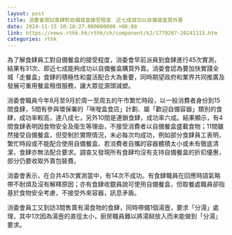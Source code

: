 ```yaml
---
layout: post
title: 消委會測試食肆對自備餐盒接受程度　近七成成功以自備餐盒買外賣
date: 2024-11-15 10:18:27.000000000 +08:00
link: https://news.rthk.hk/rthk/ch/component/k2/1779267-20241115.htm
categories: rthk
---
```


為了解食肆員工對自備餐盒的接受程度，消委會早前派員到食肆進行45次實測，結果有31次、即近七成能夠成功以自備餐盒購買外賣。消委會認為要加快實踐全城「走餐盒」食肆的積極性和靈活配合大為重要，同時期望政府和業界共同推廣及發展可重用餐盒租借服務，讓大眾從源頭減塑。

消委會職員今年8月至9月於周一至周五的午市繁忙時段，以一般消費者身份到15間食肆，5間有參與環保署的「咪嘥盒食店」計劃、屬「歡迎自備容器」類別的食肆，成功率較高，達八成七，另外10間是連鎖食肆，成功率六成。結果顯示，有4間食肆表明因食物安全及衛生等理由，不接受消費者以自備餐盒盛載食物；11間雖然接受自備餐盒，但受制於實際情況，未必每次均成功，例如部分食肆員工表明，繁忙時段或不能配合使用自備餐盒、若消費者自攜的容器體積太小或未有徹底清潔，食肆亦無法配合要求。調查又發現所有食肆均沒有支持自備餐盒的折扣優惠，部分仍要收取外賣包裝費。

消委會表示，在合共45次實測當中，有14次不成功。有食肆職員在回應時語氣略帶不耐煩及沒有解釋原因；亦有食肆收銀員說可使用自備餐盒，但取餐處職員卻指基於食物安全考慮，不接受外來容器，訊息矛盾。

消委會員工又到訪3間售賣有湯食物的食肆，同時帶備1個湯壼，要求「分湯」處理，其中1次因為湯壼的直徑太小，廚房職員難以將湯餸放入而未能做到「分湯」要求。
